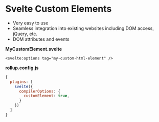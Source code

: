 # Svelte Custom Elements

- Very easy to use
- Seamless integration into existing websites including DOM access, jQuery, etc.
- DOM attributes and events

**MyCustomElement.svelte**
```svelte
<svelte:options tag="my-custom-html-element" />
```

**rollup.config.js**
```js
{
  plugins: [
    svelte({      
      compilerOptions: {
        customElement: true,
      }
    })
  ]
}
```